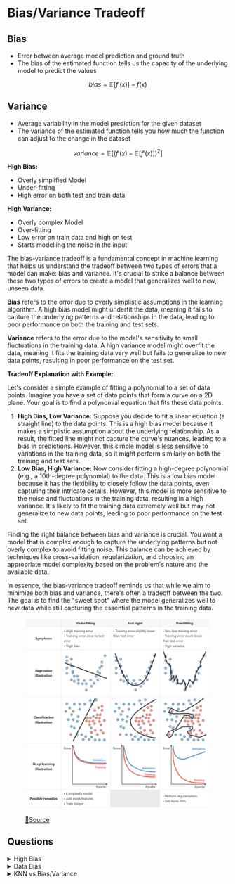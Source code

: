 # Bias/Variance Tradeoff

## Bias

* Error between average model prediction and ground truth
* The bias of the estimated function tells us the capacity of the underlying model to predict the values

$$bias = \mathbb{E}[f'(x)] - f(x)$$

## Variance

* Average variability in the model prediction for the given dataset
* The variance of the estimated function tells you how much the function can adjust to the change in the dataset

$$variance = \mathbb{E}[(f'(x) - \mathbb{E}[f'(x)])^2]$$

**High Bias:**

* Overly simplified Model
* Under-fitting
* High error on both test and train data

**High Variance:**

* Overly complex Model
* Over-fitting
* Low error on train data and high on test
* Starts modelling the noise in the input

The bias-variance tradeoff is a fundamental concept in machine learning that helps us understand the tradeoff between two types of errors that a model can make: bias and variance. It's crucial to strike a balance between these two types of errors to create a model that generalizes well to new, unseen data.

**Bias** refers to the error due to overly simplistic assumptions in the learning algorithm. A high bias model might underfit the data, meaning it fails to capture the underlying patterns and relationships in the data, leading to poor performance on both the training and test sets.

**Variance** refers to the error due to the model's sensitivity to small fluctuations in the training data. A high variance model might overfit the data, meaning it fits the training data very well but fails to generalize to new data points, resulting in poor performance on the test set.

**Tradeoff Explanation with Example:**

Let's consider a simple example of fitting a polynomial to a set of data points. Imagine you have a set of data points that form a curve on a 2D plane. Your goal is to find a polynomial equation that fits these data points.

1. **High Bias, Low Variance:** Suppose you decide to fit a linear equation (a straight line) to the data points. This is a high bias model because it makes a simplistic assumption about the underlying relationship. As a result, the fitted line might not capture the curve's nuances, leading to a bias in predictions. However, this simple model is less sensitive to variations in the training data, so it might perform similarly on both the training and test sets.
2. **Low Bias, High Variance:** Now consider fitting a high-degree polynomial (e.g., a 10th-degree polynomial) to the data. This is a low bias model because it has the flexibility to closely follow the data points, even capturing their intricate details. However, this model is more sensitive to the noise and fluctuations in the training data, resulting in a high variance. It's likely to fit the training data extremely well but may not generalize to new data points, leading to poor performance on the test set.

Finding the right balance between bias and variance is crucial. You want a model that is complex enough to capture the underlying patterns but not overly complex to avoid fitting noise. This balance can be achieved by techniques like cross-validation, regularization, and choosing an appropriate model complexity based on the problem's nature and the available data.

In essence, the bias-variance tradeoff reminds us that while we aim to minimize both bias and variance, there's often a tradeoff between the two. The goal is to find the "sweet spot" where the model generalizes well to new data while still capturing the essential patterns in the training data.

<figure><img src="../_build/html/_images/image241.PNG" alt=""><figcaption><p><a href="https://stanford.edu/~shervine/teaching/cs-229/cheatsheet-machine-learning-tips-and-tricks">📖Source</a></p></figcaption></figure>

## Questions

<details>

<summary>High Bias</summary>

How can you identify a High Bias model? How can you fix it?

**Answer**

A **High Bias** model is due to a simple model and can be easily identified when you see:

1. High training error
2. Validation error or test error is the same as training error

To **fix** a High Bias model, you can:

1. Add more input features
2. Add more complexity by introducing polynomial features
3. Decrease the regularization term

</details>

<details>

<summary>Data Bias</summary>

Can you name a few types of data biases?

**Answer** [(Source)](https://www.telusinternational.com/articles/7-types-of-data-bias-in-machine-learning)

Though not exhaustive, this list contains common examples of data bias in the field, along with examples of where it occurs.

**Sample bias:** Sample bias occurs when a dataset does not reflect the realities of the environment in which a model will run. An example of this is certain facial recognition systems trained primarily on images of white men. These models have considerably lower levels of accuracy with women and people of different ethnicities. Another name for this bias is selection bias.

**Exclusion bias:** Exclusion bias is most common at the data preprocessing stage. Most often it's a case of deleting valuable data thought to be unimportant. However, it can also occur due to the systematic exclusion of certain information. For example, imagine you have a dataset of customer sales in America and Canada. 98% of the customers are from America, so you choose to delete the location data thinking it is irrelevant. However, this means you model will not pick up on the fact that your Canadian customers spend two times more.

**Measurement bias:** This type of bias occurs when the data collected for training differs from that collected in the real world, or when faulty measurements result in data distortion. A good example of this bias occurs in image recognition datasets, where the training data is collected with one type of camera, but the production data is collected with a different camera. Measurement bias can also occur due to inconsistent annotation during the data labeling stage of a project.

**Recall bias:** This is a kind of measurement bias, and is common at the data labeling stage of a project. Recall bias arises when you label similar types of data inconsistently. This results in lower accuracy. For example, let's say you have a team labeling images of phones as damaged, partially-damaged, or undamaged. If someone labels one image as damaged, but a similar image as partially damaged, your data will be inconsistent.

**Observer bias:** Also known as confirmation bias, observer bias is the effect of seeing what you expect to see or want to see in data. This can happen when researchers go into a project with subjective thoughts about their study, either conscious or unconscious. We can also see this when labelers let their subjective thoughts control their labeling habits, resulting in inaccurate data.

**Racial bias:** Though not data bias in the traditional sense, this still warrants mentioning due to its prevalence in AI technology of late. Racial bias occurs when data skews in favor of particular demographics. This can be seen in facial recognition and automatic speech recognition technology which fails to recognize people of color as accurately as it does caucasians.

**Association bias:** This bias occurs when the data for a machine learning model reinforces and/or multiplies a cultural bias. Your dataset may have a collection of jobs in which all men are doctors and all women are nurses. This does not mean that women cannot be doctors, and men cannot be nurses. However, as far as your machine learning model is concerned, female doctors and male nurses do not exist. Association bias is best known for creating gender bias.

</details>

<details>

<summary>KNN vs Bias/Variance</summary>

How can you relate the _KNN Algorithm_ to the _Bias-Variance tradeoff_?

**Answer** ([Source](https://teazrq.github.io/stat542/rlab/knn.html))

$$K$$ nearest neighbor is a simple nonparametric method.

Suppose we collect a set of observations $$(\{x_i, y_i\}_{i=1}^n)$$, the prediction at a new target point is $$\widehat y = \frac{1}{k} \sum_{x_i \in N_k(x_0)} y_i$$, where $$(N_k(x_0))$$ defines the $$(k)$$ samples from the training data that are closest to $$(x_0)$$. As default, closeness is defined using distance measures, such as the Euclidean distance.

If we consider different values of $$k$$, we can observe the trade-off between bias and variance.

<img src="../.gitbook/assets/KNN vs bias var.png" alt="" data-size="original">

&#x20;As $$k$$ increases, we have a more stable model, i.e., smaller variance, however, the bias is also increased. As $$k$$ decreases, the bias also decreases, but the model is less stable. Formally, the prediction error (at a given target point $$x_0$$) can be broken into three parts: the irreducible error, the bias squared, and variance.$$[\begin{aligned} E\Big[ \big( Y - \widehat f(x_0) \big)^2 \Big] &= E \Big[ \big( Y - f(x_0) + f(x_0) -  E[\widehat f(x_0)] + E[\widehat f(x_0)] - \widehat f(x_0) \big)^2 \Big] \\ &= E \Big[ \big( Y - f(x_0) \big)^2 \Big] + E \Big[ \big(f(x_0) -  E[\widehat f(x_0)] \big)^2 \Big] + E\Big[ \big(E[\widehat f(x_0)] - \widehat f(x_0) \big)^2 \Big] + \text{Cross Terms}\\ &= \underbrace{E\Big[ ( Y - f(x_0))^2 \big]}_{\text{Irreducible Error}} + \underbrace{\Big(f(x_0) - E[\widehat f(x_0)]\Big)^2}_{\text{Bias}^2} +  \underbrace{E\Big[ \big(\widehat f(x_0) - E[\widehat f(x_0)] \big)^2 \Big]}_{\text{Variance}} \end{aligned}]$$

</details>

